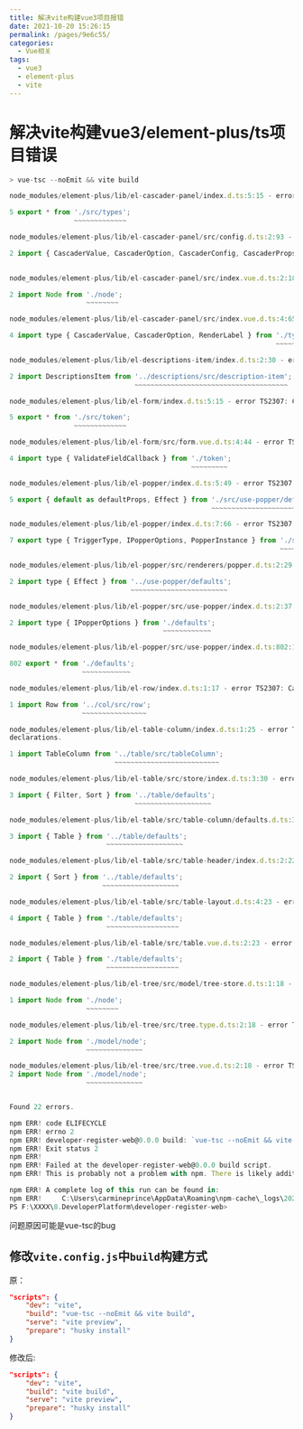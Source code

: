 ```yaml
---
title: 解决vite构建vue3项目报错
date: 2021-10-20 15:26:15
permalink: /pages/9e6c55/
categories:
  - Vue相关
tags:
  - vue3
  - element-plus
  - vite
---
```



# 解决vite构建vue3/element-plus/ts项目错误

```js
> vue-tsc --noEmit && vite build

node_modules/element-plus/lib/el-cascader-panel/index.d.ts:5:15 - error TS2307: Cannot find module './src/types' or its corresponding type declarations.

5 export * from './src/types';
                ~~~~~~~~~~~~~

node_modules/element-plus/lib/el-cascader-panel/src/config.d.ts:2:93 - error TS2307: Cannot find module './types' or its corresponding type declarations.

2 import { CascaderValue, CascaderOption, CascaderConfig, CascaderProps, ExpandTrigger } from './types';
                                                                                              ~~~~~~~~~

node_modules/element-plus/lib/el-cascader-panel/src/index.vue.d.ts:2:18 - error TS2307: Cannot find module './node' or its corresponding type declarations.

2 import Node from './node';
                   ~~~~~~~~

node_modules/element-plus/lib/el-cascader-panel/src/index.vue.d.ts:4:65 - error TS2307: Cannot find module './types' or its corresponding type declarations.

4 import type { CascaderValue, CascaderOption, RenderLabel } from './types';
                                                                  ~~~~~~~~~

node_modules/element-plus/lib/el-descriptions-item/index.d.ts:2:30 - error TS2307: Cannot find module '../descriptions/src/description-item' or its corresponding type declarations.

2 import DescriptionsItem from '../descriptions/src/description-item';
                               ~~~~~~~~~~~~~~~~~~~~~~~~~~~~~~~~~~~~~~

node_modules/element-plus/lib/el-form/index.d.ts:5:15 - error TS2307: Cannot find module './src/token' or its corresponding type declarations.        

5 export * from './src/token';
                ~~~~~~~~~~~~~

node_modules/element-plus/lib/el-form/src/form.vue.d.ts:4:44 - error TS2307: Cannot find module './token' or its corresponding type declarations.     

4 import type { ValidateFieldCallback } from './token';
                                             ~~~~~~~~~

node_modules/element-plus/lib/el-popper/index.d.ts:5:49 - error TS2307: Cannot find module './src/use-popper/defaults' or its corresponding type declarations.

5 export { default as defaultProps, Effect } from './src/use-popper/defaults';
                                                  ~~~~~~~~~~~~~~~~~~~~~~~~~~~

node_modules/element-plus/lib/el-popper/index.d.ts:7:66 - error TS2307: Cannot find module './src/use-popper/defaults' or its corresponding type declarations.

7 export type { TriggerType, IPopperOptions, PopperInstance } from './src/use-popper/defaults';
                                                                   ~~~~~~~~~~~~~~~~~~~~~~~~~~~

node_modules/element-plus/lib/el-popper/src/renderers/popper.d.ts:2:29 - error TS2307: Cannot find module '../use-popper/defaults' or its corresponding type declarations.

2 import type { Effect } from '../use-popper/defaults';
                              ~~~~~~~~~~~~~~~~~~~~~~~~

node_modules/element-plus/lib/el-popper/src/use-popper/index.d.ts:2:37 - error TS2307: Cannot find module './defaults' or its corresponding type declarations.

2 import type { IPopperOptions } from './defaults';
                                      ~~~~~~~~~~~~

node_modules/element-plus/lib/el-popper/src/use-popper/index.d.ts:802:15 - error TS2307: Cannot find module './defaults' or its corresponding type declarations.

802 export * from './defaults';
                  ~~~~~~~~~~~~

node_modules/element-plus/lib/el-row/index.d.ts:1:17 - error TS2307: Cannot find module '../col/src/row' or its corresponding type declarations.      

1 import Row from '../col/src/row';
                  ~~~~~~~~~~~~~~~~

node_modules/element-plus/lib/el-table-column/index.d.ts:1:25 - error TS2307: Cannot find module '../table/src/tableColumn' or its corresponding type 
declarations.

1 import TableColumn from '../table/src/tableColumn';
                          ~~~~~~~~~~~~~~~~~~~~~~~~~~

node_modules/element-plus/lib/el-table/src/store/index.d.ts:3:30 - error TS2307: Cannot find module '../table/defaults' or its corresponding type declarations.

3 import { Filter, Sort } from '../table/defaults';
                               ~~~~~~~~~~~~~~~~~~~

node_modules/element-plus/lib/el-table/src/table-column/defaults.d.ts:3:23 - error TS2307: Cannot find module '../table/defaults' or its corresponding type declarations.

3 import { Table } from '../table/defaults';
                        ~~~~~~~~~~~~~~~~~~~

node_modules/element-plus/lib/el-table/src/table-header/index.d.ts:2:22 - error TS2307: Cannot find module '../table/defaults' or its corresponding type declarations.

2 import { Sort } from '../table/defaults';
                       ~~~~~~~~~~~~~~~~~~~

node_modules/element-plus/lib/el-table/src/table-layout.d.ts:4:23 - error TS2307: Cannot find module './table/defaults' or its corresponding type declarations.

4 import { Table } from './table/defaults';
                        ~~~~~~~~~~~~~~~~~~

node_modules/element-plus/lib/el-table/src/table.vue.d.ts:2:23 - error TS2307: Cannot find module './table/defaults' or its corresponding type declarations.

2 import { Table } from './table/defaults';
                        ~~~~~~~~~~~~~~~~~~

node_modules/element-plus/lib/el-tree/src/model/tree-store.d.ts:1:18 - error TS2307: Cannot find module './node' or its corresponding type declarations.

1 import Node from './node';
                   ~~~~~~~~

node_modules/element-plus/lib/el-tree/src/tree.type.d.ts:2:18 - error TS2307: Cannot find module './model/node' or its corresponding type declarations.

2 import Node from './model/node';
                   ~~~~~~~~~~~~~~

node_modules/element-plus/lib/el-tree/src/tree.vue.d.ts:2:18 - error TS2307: Cannot find module './model/node' or its corresponding type declarations.
2 import Node from './model/node';
                   ~~~~~~~~~~~~~~


Found 22 errors.

npm ERR! code ELIFECYCLE
npm ERR! errno 2
npm ERR! developer-register-web@0.0.0 build: `vue-tsc --noEmit && vite build`
npm ERR! Exit status 2
npm ERR!
npm ERR! Failed at the developer-register-web@0.0.0 build script.
npm ERR! This is probably not a problem with npm. There is likely additional logging output above.

npm ERR! A complete log of this run can be found in:
npm ERR!     C:\Users\carmineprince\AppData\Roaming\npm-cache\_logs\2021-08-02T09_19_46_072Z-debug.log
PS F:\XXXX\8.DeveloperPlatform\developer-register-web>
```

问题原因可能是vue-tsc的bug



## 修改```vite.config.js```中```build```构建方式

原：

```json
"scripts": {
    "dev": "vite",
    "build": "vue-tsc --noEmit && vite build",
    "serve": "vite preview",
    "prepare": "husky install"
}
```

修改后:

```json
"scripts": {
    "dev": "vite",
    "build": "vite build",
    "serve": "vite preview",
    "prepare": "husky install"
}
```

